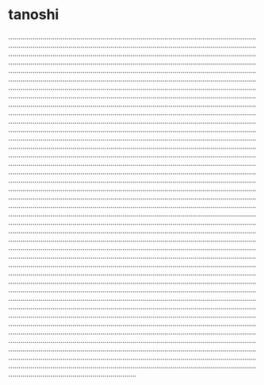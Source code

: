 # tanoshi

................................................................................................................................................................................................................................................................................................................................................................................................................................................................................................................................................................................................................................................................................................................................................................................................................................................................................................................................................................................................................................................................................................................................................................................................................................................................................................................................................................................................................................................................................................................................................................................................................................................................................................................................................................................................................................................................................................................................................................................................................................................................................................................................................................................................................................................................................................................................................................................................................................................................................................................................................................................................................................................................................................................................................................................................................................................................................................................................................................................................................................................................................................................................................................................................................................................................................................................................................................................................................................................................................................................................................................................................................................................................................................................................................................................................................................................................................................................................................................................................................................................................................................................................................................................................................................................................................................................................................................................................................................................................................................................................................................................................................................................................................................................................................................................................................................................................................................................................................................................................................................................................................................................................................................................................................................